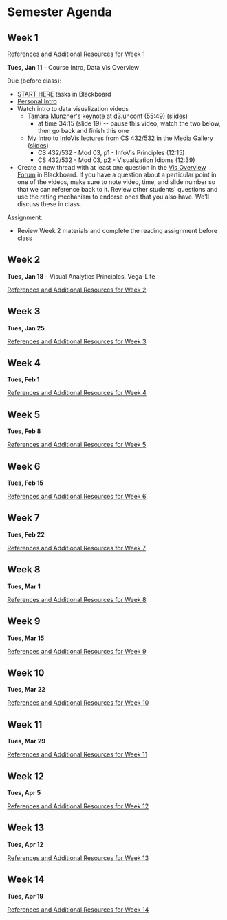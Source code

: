 # Semester Agenda

## Week 1

[References and Additional Resources for Week 1](resources.md#week-1)

**Tues, Jan 11** - Course Intro, Data Vis Overview

Due (before class):
* [START HERE](https://www.blackboard.odu.edu/webapps/blackboard/content/listContentEditable.jsp?content_id=_10496528_1&course_id=_394424_1&mode=reset) tasks in Blackboard
* [Personal Intro](https://www.blackboard.odu.edu/webapps/discussionboard/do/forum?action=list_threads&course_id=_394424_1&nav=discussion_board_entry&conf_id=_457380_1&forum_id=_495686_1)
* Watch intro to data visualization videos
  * [Tamara Munzner's keynote at d3.unconf](https://www.youtube.com/watch?v=jVC6SQS23ak) (55:49) ([slides](https://www.cs.ubc.ca/~tmm/talks/minicourse14/vad15d3unconf.pdf))
     * at time 34:15 (slide 19) -- pause this video, watch the two below, then go back and finish this one
  * My Intro to InfoVis lectures from CS 432/532 in the Media Gallery ([slides](https://docs.google.com/presentation/d/1dnKwKgOAWQ37QzHXxbbIZ-J4R8KYFO4Ss12VFkit-wA/edit?usp=sharing))
    * CS 432/532 - Mod 03, p1 - InfoVis Principles (12:15)
    * CS 432/532 - Mod 03, p2 - Visualization Idioms (12:39)
* Create a new thread with at least one question in the [Vis Overview Forum](https://www.blackboard.odu.edu/webapps/discussionboard/do/forum?action=list_threads&course_id=_394424_1&nav=discussion_board_entry&conf_id=_457380_1&forum_id=_517326_1) in Blackboard. If you have a question about a particular point in one of the videos, make sure to note video, time, and slide number so that we can reference back to it. Review other students' questions and use the rating mechanism to endorse ones that you also have. We'll discuss these in class.

Assignment:
* Review Week 2 materials and complete the reading assignment before class

## Week 2
**Tues, Jan 18** - Visual Analytics Principles, Vega-Lite 

[References and Additional Resources for Week 2](resources.md#week-2)

## Week 3
**Tues, Jan 25**

[References and Additional Resources for Week 3](resources.md#week-3)


## Week 4
**Tues, Feb 1**

[References and Additional Resources for Week 4](resources.md#week-4)


## Week 5
**Tues, Feb 8**

[References and Additional Resources for Week 5](resources.md#week-5)

## Week 6
**Tues, Feb 15**

[References and Additional Resources for Week 6](resources.md#week-6)


## Week 7
**Tues, Feb 22**

[References and Additional Resources for Week 7](resources.md#week-7)


## Week 8
**Tues, Mar 1**

[References and Additional Resources for Week 8](resources.md#week-8)

## Week 9
**Tues, Mar 15**

[References and Additional Resources for Week 9](resources.md#week-9)

## Week 10
**Tues, Mar 22**

[References and Additional Resources for Week 10](resources.md#week-10)

## Week 11
**Tues, Mar 29**

[References and Additional Resources for Week 11](resources.md#week-11)

## Week 12
**Tues, Apr 5**

[References and Additional Resources for Week 12](resources.md#week-12)

## Week 13
**Tues, Apr 12**

[References and Additional Resources for Week 13](resources.md#week-13)

## Week 14
**Tues, Apr 19**

[References and Additional Resources for Week 14](resources.md#week-14)
